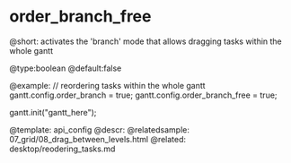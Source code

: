 order_branch_free
=============

@short:
	activates the 'branch' mode that allows dragging tasks within the whole gantt

@type:boolean 
@default:false

@example:
// reordering tasks within the whole gantt
gantt.config.order_branch = true;
gantt.config.order_branch_free = true;
 
gantt.init("gantt_here");


@template:	api_config
@descr:
@relatedsample:
	07_grid/08_drag_between_levels.html
@related:
	desktop/reodering_tasks.md
	

